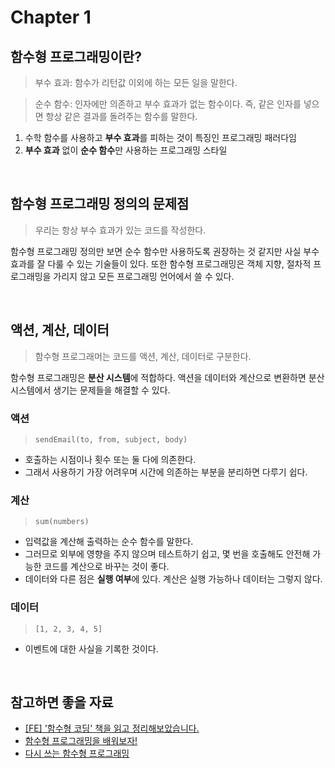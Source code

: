# Chapter 1

## 함수형 프로그래밍이란?

> 부수 효과: 함수가 리턴값 이외에 하는 모든 일을 말한다.

> 순수 함수: 인자에만 의존하고 부수 효과가 없는 함수이다. 즉, 같은 인자를 넣으면 항상 같은 결과를 돌려주는 함수를 말한다.

1. 수학 함수를 사용하고 **부수 효과**를 피하는 것이 특징인 프로그래밍 패러다임
2. **부수 효과** 없이 **순수 함수**만 사용하는 프로그래밍 스타일

<br />

## 함수형 프로그래밍 정의의 문제점

> 우리는 항상 부수 효과가 있는 코드를 작성한다.

함수형 프로그래밍 정의만 보면 순수 함수만 사용하도록 권장하는 것 같지만 사실
부수 효과를 잘 다룰 수 있는 기술들이 있다. 또한 함수형 프로그래밍은 객체 지향, 절차적 프로그래밍을 가리지 않고 모든 프로그래밍 언어에서 쓸 수 있다.

<br />

## 액션, 계산, 데이터

> 함수형 프로그래머는 코드를 액션, 계산, 데이터로 구분한다.

함수형 프로그래밍은 **분산 시스템**에 적합하다. 액션을 데이터와 계산으로 변환하면 분산 시스템에서 생기는 문제들을 해결할 수 있다.

### 액션

> `sendEmail(to, from, subject, body)`

- 호출하는 시점이나 횟수 또는 둘 다에 의존한다.
- 그래서 사용하기 가장 어려우며 시간에 의존하는 부분을 분리하면 다루기 쉽다.

### 계산

> `sum(numbers)`

- 입력값을 계산해 출력하는 순수 함수를 말한다.
- 그러므로 외부에 영향을 주지 않으며 테스트하기 쉽고, 몇 번을 호출해도 안전해 가능한 코드를 계산으로 바꾸는 것이 좋다.
- 데이터와 다른 점은 **실행 여부**에 있다. 계산은 실행 가능하나 데이터는 그렇지 않다.

### 데이터

> `[1, 2, 3, 4, 5]`

- 이벤트에 대한 사실을 기록한 것이다.

<br />

## 참고하면 좋을 자료

- [[FE] '함수형 코딩' 책을 읽고 정리해보았습니다.](https://github.com/orgs/woowacourse-precourse/discussions/1812)
- [함수형 프로그래밍을 배워보자!](https://velog.io/@teo/functional-programming-study)
- [다시 쓰는 함수형 프로그래밍](https://velog.io/@teo/functional-programming)
